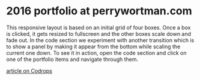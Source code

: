 
2016 portfolio at perrywortman.com
=========

This responsive layout is based on an initial grid of four boxes. Once a box is clicked, it gets resized to fullscreen and the other boxes scale down and fade out. In the code section we experiment with another transition which is to show a panel by making it appear from the bottom while scaling the current one down. To see it in action, open the code section and click on one of the portfolio items and navigate through them.

[article on Codrops](http://tympanus.net/codrops/?p=14783)